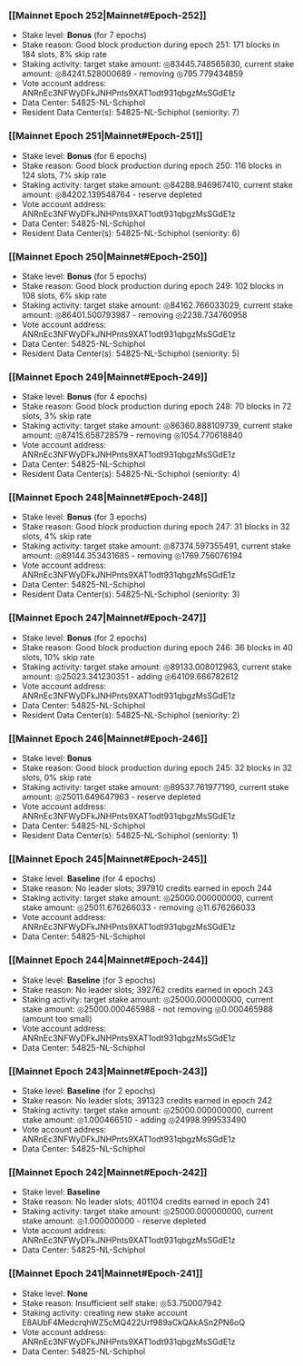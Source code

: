 ### [[Mainnet Epoch 252|Mainnet#Epoch-252]]
* Stake level: **Bonus** (for 7 epochs)
* Stake reason: Good block production during epoch 251: 171 blocks in 184 slots, 8% skip rate
* Staking activity: target stake amount: ◎83445.748565830, current stake amount: ◎84241.528000689 - removing ◎795.779434859
* Vote account address: ANRnEc3NFWyDFkJNHPnts9XAT1odt931qbgzMsSGdE1z
* Data Center: 54825-NL-Schiphol
* Resident Data Center(s): 54825-NL-Schiphol (seniority: 7)
### [[Mainnet Epoch 251|Mainnet#Epoch-251]]
* Stake level: **Bonus** (for 6 epochs)
* Stake reason: Good block production during epoch 250: 116 blocks in 124 slots, 7% skip rate
* Staking activity: target stake amount: ◎84288.946967410, current stake amount: ◎84202.139548764 - reserve depleted
* Vote account address: ANRnEc3NFWyDFkJNHPnts9XAT1odt931qbgzMsSGdE1z
* Data Center: 54825-NL-Schiphol
* Resident Data Center(s): 54825-NL-Schiphol (seniority: 6)
### [[Mainnet Epoch 250|Mainnet#Epoch-250]]
* Stake level: **Bonus** (for 5 epochs)
* Stake reason: Good block production during epoch 249: 102 blocks in 108 slots, 6% skip rate
* Staking activity: target stake amount: ◎84162.766033029, current stake amount: ◎86401.500793987 - removing ◎2238.734760958
* Vote account address: ANRnEc3NFWyDFkJNHPnts9XAT1odt931qbgzMsSGdE1z
* Data Center: 54825-NL-Schiphol
* Resident Data Center(s): 54825-NL-Schiphol (seniority: 5)
### [[Mainnet Epoch 249|Mainnet#Epoch-249]]
* Stake level: **Bonus** (for 4 epochs)
* Stake reason: Good block production during epoch 248: 70 blocks in 72 slots, 3% skip rate
* Staking activity: target stake amount: ◎86360.888109739, current stake amount: ◎87415.658728579 - removing ◎1054.770618840
* Vote account address: ANRnEc3NFWyDFkJNHPnts9XAT1odt931qbgzMsSGdE1z
* Data Center: 54825-NL-Schiphol
* Resident Data Center(s): 54825-NL-Schiphol (seniority: 4)
### [[Mainnet Epoch 248|Mainnet#Epoch-248]]
* Stake level: **Bonus** (for 3 epochs)
* Stake reason: Good block production during epoch 247: 31 blocks in 32 slots, 4% skip rate
* Staking activity: target stake amount: ◎87374.597355491, current stake amount: ◎89144.353431685 - removing ◎1769.756076194
* Vote account address: ANRnEc3NFWyDFkJNHPnts9XAT1odt931qbgzMsSGdE1z
* Data Center: 54825-NL-Schiphol
* Resident Data Center(s): 54825-NL-Schiphol (seniority: 3)
### [[Mainnet Epoch 247|Mainnet#Epoch-247]]
* Stake level: **Bonus** (for 2 epochs)
* Stake reason: Good block production during epoch 246: 36 blocks in 40 slots, 10% skip rate
* Staking activity: target stake amount: ◎89133.008012963, current stake amount: ◎25023.341230351 - adding ◎64109.666782612
* Vote account address: ANRnEc3NFWyDFkJNHPnts9XAT1odt931qbgzMsSGdE1z
* Data Center: 54825-NL-Schiphol
* Resident Data Center(s): 54825-NL-Schiphol (seniority: 2)
### [[Mainnet Epoch 246|Mainnet#Epoch-246]]
* Stake level: **Bonus**
* Stake reason: Good block production during epoch 245: 32 blocks in 32 slots, 0% skip rate
* Staking activity: target stake amount: ◎89537.761977190, current stake amount: ◎25011.649647963 - reserve depleted
* Vote account address: ANRnEc3NFWyDFkJNHPnts9XAT1odt931qbgzMsSGdE1z
* Data Center: 54825-NL-Schiphol
* Resident Data Center(s): 54825-NL-Schiphol (seniority: 1)
### [[Mainnet Epoch 245|Mainnet#Epoch-245]]
* Stake level: **Baseline** (for 4 epochs)
* Stake reason: No leader slots; 397910 credits earned in epoch 244
* Staking activity: target stake amount: ◎25000.000000000, current stake amount: ◎25011.676266033 - removing ◎11.676266033
* Vote account address: ANRnEc3NFWyDFkJNHPnts9XAT1odt931qbgzMsSGdE1z
* Data Center: 54825-NL-Schiphol
### [[Mainnet Epoch 244|Mainnet#Epoch-244]]
* Stake level: **Baseline** (for 3 epochs)
* Stake reason: No leader slots; 392762 credits earned in epoch 243
* Staking activity: target stake amount: ◎25000.000000000, current stake amount: ◎25000.000465988 - not removing ◎0.000465988 (amount too small)
* Vote account address: ANRnEc3NFWyDFkJNHPnts9XAT1odt931qbgzMsSGdE1z
* Data Center: 54825-NL-Schiphol
### [[Mainnet Epoch 243|Mainnet#Epoch-243]]
* Stake level: **Baseline** (for 2 epochs)
* Stake reason: No leader slots; 391323 credits earned in epoch 242
* Staking activity: target stake amount: ◎25000.000000000, current stake amount: ◎1.000466510 - adding ◎24998.999533490
* Vote account address: ANRnEc3NFWyDFkJNHPnts9XAT1odt931qbgzMsSGdE1z
* Data Center: 54825-NL-Schiphol
### [[Mainnet Epoch 242|Mainnet#Epoch-242]]
* Stake level: **Baseline**
* Stake reason: No leader slots; 401104 credits earned in epoch 241
* Staking activity: target stake amount: ◎25000.000000000, current stake amount: ◎1.000000000 - reserve depleted
* Vote account address: ANRnEc3NFWyDFkJNHPnts9XAT1odt931qbgzMsSGdE1z
* Data Center: 54825-NL-Schiphol
### [[Mainnet Epoch 241|Mainnet#Epoch-241]]
* Stake level: **None**
* Stake reason: Insufficient self stake: ◎53.750007942
* Staking activity: creating new stake account E8AUbF4MedcrqhWZ5cMQ422Urf989aCkQAkASn2PN6oQ
* Vote account address: ANRnEc3NFWyDFkJNHPnts9XAT1odt931qbgzMsSGdE1z
* Data Center: 54825-NL-Schiphol